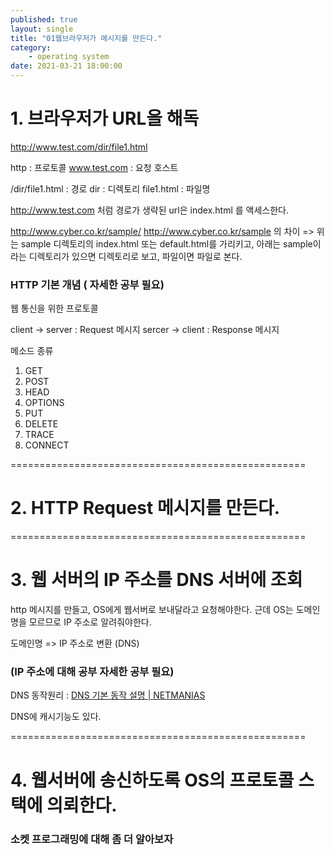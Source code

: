 ```yaml
---
published: true
layout: single
title: "01웹브라우저가 메시지를 만든다."
category:
    - operating system
date: 2021-03-21 18:00:00
---
```


# 1. 브라우저가 URL을 해독

http://www.test.com/dir/file1.html

http : 프로토콜
www.test.com : 요청 호스트

/dir/file1.html : 경로
dir : 디렉토리
file1.html : 파일명

http://www.test.com 처럼 경로가 생략된 url은 index.html 를 액세스한다.

http://www.cyber.co.kr/sample/
http://www.cyber.co.kr/sample 의 차이
=> 위는 sample 디렉토리의 index.html 또는 default.html를 가리키고,
아래는 sample이라는 디렉토리가 있으면 디렉토리로 보고, 파일이면 파일로 본다.

### HTTP 기본 개념 ( 자세한 공부 필요)

웹 통신을 위한 프로토콜

client -> server : Request 메시지
sercer -> client : Response 메시지

메소드 종류

1. GET
2. POST
3. HEAD
4. OPTIONS
5. PUT
6. DELETE
7. TRACE
8. CONNECT

===================================================

# 2. HTTP Request 메시지를 만든다.

===================================================

# 3. 웹 서버의 IP 주소를 DNS 서버에 조회

http 메시지를 만들고, OS에게 웹서버로 보내달라고 요청해야한다.
근데 OS는 도메인명을 모르므로 IP 주소로 알려줘야한다.

도메인명 => IP 주소로 변환 (DNS)

### (IP 주소에 대해 공부 자세한 공부 필요)

DNS 동작원리 : [DNS 기본 동작 설명 | NETMANIAS](https://www.netmanias.com/ko/post/blog/5353/dns/dns-basic-operation)

DNS에 캐시기능도 있다.

===================================================

# 4. 웹서버에 송신하도록 OS의 프로토콜 스택에 의뢰한다.

### 소켓 프로그래밍에 대해 좀 더 알아보자
